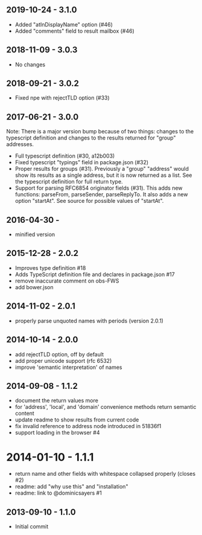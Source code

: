 
## 2019-10-24 - 3.1.0
- Added "atInDisplayName" option (#46)
- Added "comments" field to result mailbox (#46)

## 2018-11-09 - 3.0.3
- No changes

## 2018-09-21 - 3.0.2
- Fixed npe with rejectTLD option (#33)

## 2017-06-21 - 3.0.0

Note: There is a major version bump because of two things: changes to the typescript definition and changes to the results returned for "group" addresses.

- Full typescript definition (#30, a12b003)
- Fixed typescript "typings" field in package.json (#32)
- Proper results for groups (#31). Previously a "group" "address" would show its results as a single address, but it is now returned as a list. See the typescript definition for full return type.
- Support for parsing RFC6854 originator fields (#31). This adds new functions: parseFrom, parseSender, parseReplyTo. It also adds a new option "startAt". See source for possible values of "startAt".

## 2016-04-30 -

- minified version

## 2015-12-28 - 2.0.2

- Improves type definition #18
- Adds TypeScript definition file and declares in package.json #17
- remove inaccurate comment on obs-FWS
- add bower.json


## 2014-11-02 - 2.0.1

- properly parse unquoted names with periods (version 2.0.1)


## 2014-10-14 - 2.0.0

- add rejectTLD option, off by default
- add proper unicode support (rfc 6532)
- improve 'semantic interpretation' of names


## 2014-09-08 - 1.1.2

- document the return values more
- for 'address', 'local', and 'domain' convenience methods return semantic content
- update readme to show results from current code
- fix invalid reference to address node introduced in 51836f1
- support loading in the browser #4


# 2014-01-10 - 1.1.1

- return name and other fields with whitespace collapsed properly (closes #2)
- readme: add "why use this" and "installation"
- readme: link to @dominicsayers #1


## 2013-09-10 - 1.1.0

- Initial commit
